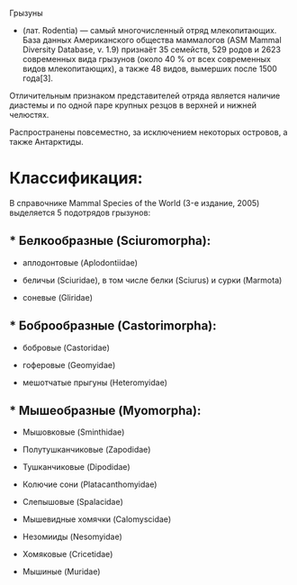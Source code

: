 Грызуны 

- (лат. Rodentia) — самый многочисленный отряд млекопитающих. База данных Американского общества маммалогов (ASM Mammal Diversity Database, v. 1.9) признаёт 35 семейств, 529 родов и 2623 современных вида грызунов (около 40 % от всех современных видов млекопитающих), а также 48 видов, вымерших после 1500 года[3].

Отличительным признаком представителей отряда является наличие диастемы и по одной паре крупных резцов в верхней и нижней челюстях.

Распространены повсеместно, за исключением некоторых островов, а также Антарктиды.

# Классификация:

В справочнике Mammal Species of the World (3-е издание, 2005) выделяется 5 подотрядов грызунов:

## * Белкообразные (Sciuromorpha):

- аплодонтовые (Aplodontiidae)

- беличьи (Sciuridae), в том числе белки (Sciurus) и сурки (Marmota)

- соневые (Gliridae)

## * Боброобразные (Castorimorpha): 

- бобровые (Castoridae)

- гоферовые (Geomyidae)

- мешотчатые прыгуны (Heteromyidae)

## * Мышеобразные (Myomorpha):

- Мышовковые (Sminthidae)

- Полутушканчиковые (Zapodidae)

- Тушканчиковые (Dipodidae)

- Колючие сони (Platacanthomyidae)

- Слепышовые (Spalacidae)

- Мышевидные хомячки (Calomyscidae)

- Незомииды (Nesomyidae)

- Хомяковые (Cricetidae)

- Мышиные (Muridae)

